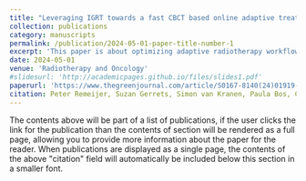```yaml
---
title: "Leveraging IGRT towards a fast CBCT based online adaptive treatment for prostate plus lymph nodes"
collection: publications
category: manuscripts
permalink: /publication/2024-05-01-paper-title-number-1
excerpt: 'This paper is about optimizing adaptive radiotherapy workflows for prostate cancer.'
date: 2024-05-01
venue: 'Radiotherapy and Oncology'
#slidesurl: 'http://academicpages.github.io/files/slides1.pdf'
paperurl: 'https://www.thegreenjournal.com/article/S0167-8140(24)01919-4/abstract'
citation: Peter Remeijer, Suzan Gerrets, Simon van Kranen, Paula Bos, Carmen Seller Oria, Begoña Vivas Maiques, Maarten Broekhof, Rens van Haveren, Geert Wortel, Johan Trinks, Sanne van Weerdenburg, Herbert Beemster, Martijn Barsingerhorn, Dos Moonen, Ruben Bosschaert, Rob Reurings, Astrid Smit, Kaylee Bon, Lisa Wiersema, Gerike Ligtenberg, Wouter Vogel, Jan-Jakob Sonke, Marloes Frantzen-Steneker, Zeno Gouw,(2024). &quot;Leveraging IGRT towards a fast CBCT based online adaptive treatment for prostate plus lymph nodes.&quot; <i>Radiotherapy and Oncology</i>. 1(1).'
---
```


The contents above will be part of a list of publications, if the user clicks the link for the publication than the contents of section will be rendered as a full page, allowing you to provide more information about the paper for the reader. When publications are displayed as a single page, the contents of the above "citation" field will automatically be included below this section in a smaller font.